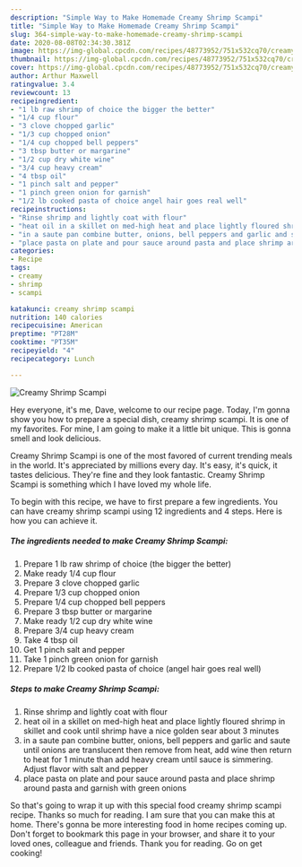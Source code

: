 ```yaml
---
description: "Simple Way to Make Homemade Creamy Shrimp Scampi"
title: "Simple Way to Make Homemade Creamy Shrimp Scampi"
slug: 364-simple-way-to-make-homemade-creamy-shrimp-scampi
date: 2020-08-08T02:34:30.381Z
image: https://img-global.cpcdn.com/recipes/48773952/751x532cq70/creamy-shrimp-scampi-recipe-main-photo.jpg
thumbnail: https://img-global.cpcdn.com/recipes/48773952/751x532cq70/creamy-shrimp-scampi-recipe-main-photo.jpg
cover: https://img-global.cpcdn.com/recipes/48773952/751x532cq70/creamy-shrimp-scampi-recipe-main-photo.jpg
author: Arthur Maxwell
ratingvalue: 3.4
reviewcount: 13
recipeingredient:
- "1 lb raw shrimp of choice the bigger the better"
- "1/4 cup flour"
- "3 clove chopped garlic"
- "1/3 cup chopped onion"
- "1/4 cup chopped bell peppers"
- "3 tbsp butter or margarine"
- "1/2 cup dry white wine"
- "3/4 cup heavy cream"
- "4 tbsp oil"
- "1 pinch salt and pepper"
- "1 pinch green onion for garnish"
- "1/2 lb cooked pasta of choice angel hair goes real well"
recipeinstructions:
- "Rinse shrimp and lightly coat with flour"
- "heat oil in a skillet on med-high heat and place lightly floured shrimp in skillet and cook until shrimp have a nice golden sear about 3 minutes"
- "in a saute pan combine butter, onions, bell peppers and garlic and saute until onions are translucent then remove from heat, add wine then return to heat for 1 minute than add heavy cream until sauce is simmering. Adjust flavor with salt and pepper"
- "place pasta on plate and pour sauce around pasta and place shrimp around pasta and garnish with green onions"
categories:
- Recipe
tags:
- creamy
- shrimp
- scampi

katakunci: creamy shrimp scampi 
nutrition: 140 calories
recipecuisine: American
preptime: "PT28M"
cooktime: "PT35M"
recipeyield: "4"
recipecategory: Lunch

---
```



![Creamy Shrimp Scampi](https://img-global.cpcdn.com/recipes/48773952/751x532cq70/creamy-shrimp-scampi-recipe-main-photo.jpg)

Hey everyone, it's me, Dave, welcome to our recipe page. Today, I'm gonna show you how to prepare a special dish, creamy shrimp scampi. It is one of my favorites. For mine, I am going to make it a little bit unique. This is gonna smell and look delicious.



Creamy Shrimp Scampi is one of the most favored of current trending meals in the world. It's appreciated by millions every day. It's easy, it's quick, it tastes delicious. They're fine and they look fantastic. Creamy Shrimp Scampi is something which I have loved my whole life.


To begin with this recipe, we have to first prepare a few ingredients. You can have creamy shrimp scampi using 12 ingredients and 4 steps. Here is how you can achieve it.

<!--inarticleads1-->

##### The ingredients needed to make Creamy Shrimp Scampi:

1. Prepare 1 lb raw shrimp of choice (the bigger the better)
1. Make ready 1/4 cup flour
1. Prepare 3 clove chopped garlic
1. Prepare 1/3 cup chopped onion
1. Prepare 1/4 cup chopped bell peppers
1. Prepare 3 tbsp butter or margarine
1. Make ready 1/2 cup dry white wine
1. Prepare 3/4 cup heavy cream
1. Take 4 tbsp oil
1. Get 1 pinch salt and pepper
1. Take 1 pinch green onion for garnish
1. Prepare 1/2 lb cooked pasta of choice (angel hair goes real well)




<!--inarticleads2-->

##### Steps to make Creamy Shrimp Scampi:

1. Rinse shrimp and lightly coat with flour
1. heat oil in a skillet on med-high heat and place lightly floured shrimp in skillet and cook until shrimp have a nice golden sear about 3 minutes
1. in a saute pan combine butter, onions, bell peppers and garlic and saute until onions are translucent then remove from heat, add wine then return to heat for 1 minute than add heavy cream until sauce is simmering. Adjust flavor with salt and pepper
1. place pasta on plate and pour sauce around pasta and place shrimp around pasta and garnish with green onions




So that's going to wrap it up with this special food creamy shrimp scampi recipe. Thanks so much for reading. I am sure that you can make this at home. There's gonna be more interesting food in home recipes coming up. Don't forget to bookmark this page in your browser, and share it to your loved ones, colleague and friends. Thank you for reading. Go on get cooking!
